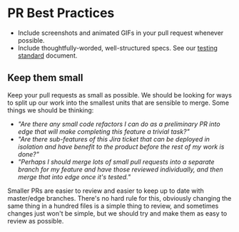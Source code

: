# PR Best Practices

* Include screenshots and animated GIFs in your pull request whenever possible.
* Include thoughtfully-worded, well-structured specs. See our [testing standard](testing-standard.md) document.

## Keep them small

Keep your pull requests as small as possible. We should be looking for ways to split up our work into the smallest units that are sensible to merge. Some things we should be thinking:

- *"Are there any small code refactors I can do as a preliminary PR into edge that will make completing this feature a trivial task?"*
- *"Are there sub-features of this Jira ticket that can be deployed in isolation and have benefit to the product before the rest of my work is done?"*
- *"Perhaps I should merge lots of small pull requests into a separate branch for my feature and have those reviewed individually, and then merge that into edge once it's tested."*

Smaller PRs are easier to review and easier to keep up to date with master/edge branches. There's no hard rule for this, obviously changing the same thing in a hundred files is a simple thing to review, and sometimes changes just won't be simple, but we should try and make them as easy to review as possible.